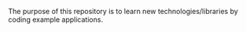 The purpose of this repository is to learn new technologies/libraries by coding example applications.
